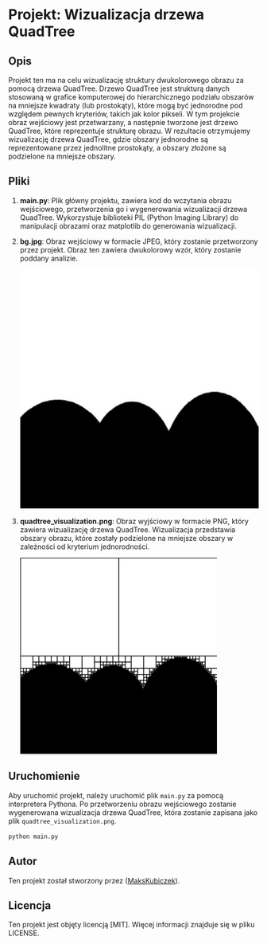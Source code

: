 # Projekt: Wizualizacja drzewa QuadTree

## Opis

Projekt ten ma na celu wizualizację struktury dwukolorowego obrazu za pomocą drzewa QuadTree. Drzewo QuadTree jest strukturą danych stosowaną w grafice komputerowej do hierarchicznego podziału obszarów na mniejsze kwadraty (lub prostokąty), które mogą być jednorodne pod względem pewnych kryteriów, takich jak kolor pikseli. W tym projekcie obraz wejściowy jest przetwarzany, a następnie tworzone jest drzewo QuadTree, które reprezentuje strukturę obrazu. W rezultacie otrzymujemy wizualizację drzewa QuadTree, gdzie obszary jednorodne są reprezentowane przez jednolitne prostokąty, a obszary złożone są podzielone na mniejsze obszary.

## Pliki

1. **main.py**: Plik główny projektu, zawiera kod do wczytania obrazu wejściowego, przetworzenia go i wygenerowania wizualizacji drzewa QuadTree. Wykorzystuje biblioteki PIL (Python Imaging Library) do manipulacji obrazami oraz matplotlib do generowania wizualizacji.

2. **bg.jpg**: Obraz wejściowy w formacie JPEG, który zostanie przetworzony przez projekt. Obraz ten zawiera dwukolorowy wzór, który zostanie poddany analizie.

    ![Obraz wejściowy](bg.jpg)

3. **quadtree_visualization.png**: Obraz wyjściowy w formacie PNG, który zawiera wizualizację drzewa QuadTree. Wizualizacja przedstawia obszary obrazu, które zostały podzielone na mniejsze obszary w zależności od kryterium jednorodności.

    ![Wizualizacja drzewa QuadTree](quadtree_visualization.png)

## Uruchomienie

Aby uruchomić projekt, należy uruchomić plik `main.py` za pomocą interpretera Pythona. Po przetworzeniu obrazu wejściowego zostanie wygenerowana wizualizacja drzewa QuadTree, która zostanie zapisana jako plik `quadtree_visualization.png`.

```bash
python main.py

```

## Autor

Ten projekt został stworzony przez ([MaksKubiczek](https://github.com/MaksKubiczek)).

## Licencja

Ten projekt jest objęty licencją [MIT]. Więcej informacji znajduje się w pliku LICENSE.